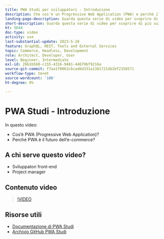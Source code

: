 ```yaml
---
title: PWA Studi per sviluppatori - Introduzione
description: Che cos'è un Progressive Web Application (PWA) e perché il PWA Studi è il futuro​.
landing-page-description: Guarda questa serie di video per scoprire di più sui Progressive Web Application (PWA) e perché PWA Studi è il futuro di [!DNL Commerce] siti.
short-description: Guarda questa serie di video per scoprire di più sui Progressive Web Application (PWA) e perché PWA Studi è il futuro di [!DNL Commerce] siti.
kt: 5644
doc-type: video
activity: use
last-substantial-update: 2023-5-28
feature: GraphQL, REST, Tools and External Services
topic: Commerce, Headless, Development
role: Architect, Developer, User
level: Beginner, Intermediate
exl-id: 26b1b560-c155-4316-9481-44679bf9216a
source-git-commit: f7aa1f0063cbcad6d331a13817214b1bf2158571
workflow-type: tm+mt
source-wordcount: '106'
ht-degree: 0%

---
```


# PWA Studi - Introduzione

In questo video:

- Cos’è PWA (Progressive Web Application)?
- Perché PWA è il futuro dell’e-commerce?

## A chi serve questo video?

- Sviluppatori front-end
- Project manager

## Contenuto video

>[!VIDEO](https://video.tv.adobe.com/v/35715?quality=12&learn=on)

## Risorse utili

- [Documentazione di PWA Studi](https://developer.adobe.com/commerce/pwa-studio/)
- [Archivio GitHub PWA Studi](https://github.com/magento/pwa-studio)
